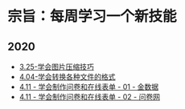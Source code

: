# 宗旨：每周学习一个新技能

## 2020

- [3.25-学会图片压缩技巧](https://tinypng.com/) 
- [4.04-学会转换各种文件的格式](http://www.alltoall.net/) 
- [4.11 - 学会制作问卷和在线表单 - 01 - 金数据](https://jinshuju.net/)
- [4.11 - 学会制作问卷和在线表单 - 02 - 问卷网](https://www.wenjuan.com/)



